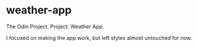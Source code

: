 # weather-app
The Odin Project. Project: Weather App.

I focused on making the app work, but left styles almost untouched for now.
